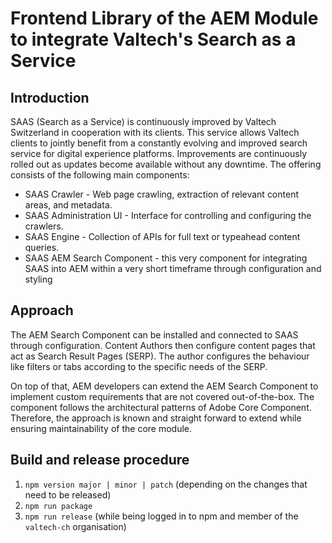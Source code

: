 # Frontend Library of the AEM Module to integrate Valtech's Search as a Service

## Introduction

SAAS (Search as a Service) is continuously improved by Valtech Switzerland in cooperation with its clients. This service allows Valtech clients to jointly benefit from a constantly evolving and improved search service for digital experience platforms. Improvements are continuously rolled out as updates become available without any downtime. The offering consists of the following main components:

- SAAS Crawler - Web page crawling, extraction of relevant content areas, and metadata.
- SAAS Administration UI - Interface for controlling and configuring the crawlers.
- SAAS Engine - Collection of APIs for full text or typeahead content queries.
- SAAS AEM Search Component - this very component for integrating SAAS into AEM within a very short timeframe through configuration and styling

## Approach

The AEM Search Component can be installed and connected to SAAS through configuration. Content Authors then configure content pages that act as Search Result Pages (SERP). The author configures the behaviour like filters or tabs according to the specific needs of the SERP.

On top of that, AEM developers can extend the AEM Search Component to implement custom requirements that are not covered out-of-the-box. The component follows the architectural patterns of Adobe Core Component. Therefore, the approach is known and straight forward to extend while ensuring maintainability of the core module.

## Build and release procedure

1. `npm version major | minor | patch` (depending on the changes that need to be released)
2. `npm run package`
3. `npm run release` (while being logged in to npm and member of the `valtech-ch` organisation)
